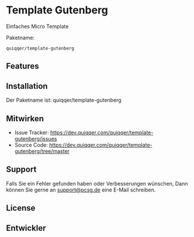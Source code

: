 Template Gutenberg
========

Einfaches Micro Template

Paketname:

    quiqqer/template-gutenberg


Features
--------


Installation
------------

Der Paketname ist: quiqqer/template-gutenberg



Mitwirken
----------

- Issue Tracker: https://dev.quiqqer.com/quiqqer/template-gutenberg/issues
- Source Code: https://dev.quiqqer.com/quiqqer/template-gutenberg/tree/master


Support
-------

Falls Sie ein Fehler gefunden haben oder Verbesserungen wünschen,
Dann können Sie gerne an support@pcsg.de eine E-Mail schreiben.


License
-------


Entwickler
--------
